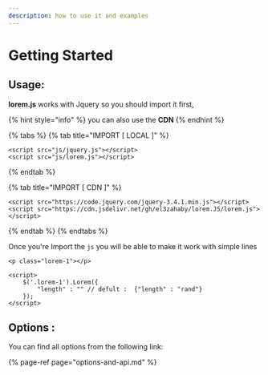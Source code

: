 ```yaml
---
description: how to use it and examples
---
```


# Getting Started

## Usage:

**lorem.js** works with Jquery so you should import it first,

{% hint style="info" %}
you can also use the **CDN**
{% endhint %}

{% tabs %}
{% tab title="IMPORT \[ LOCAL \]" %}
```markup
<script src="js/jquery.js"></script>
<script src="js/lorem.js"></script>
```
{% endtab %}

{% tab title="IMPORT \[ CDN \]" %}
```markup
<script src="https://code.jquery.com/jquery-3.4.1.min.js"></script>
<script src="https://cdn.jsdelivr.net/gh/el3zahaby/lorem.JS/lorem.js"></script>
```
{% endtab %}
{% endtabs %}

Once you're Import the `js` you will be able to make it work with simple lines

```markup
<p class="lorem-1"></p>

<script>
    $('.lorem-1').Lorem({
        "length" : "" // defult :  {"length" : "rand"}
    });      
</script>
```

## Options :

You can find all options from the following link:

{% page-ref page="options-and-api.md" %}

